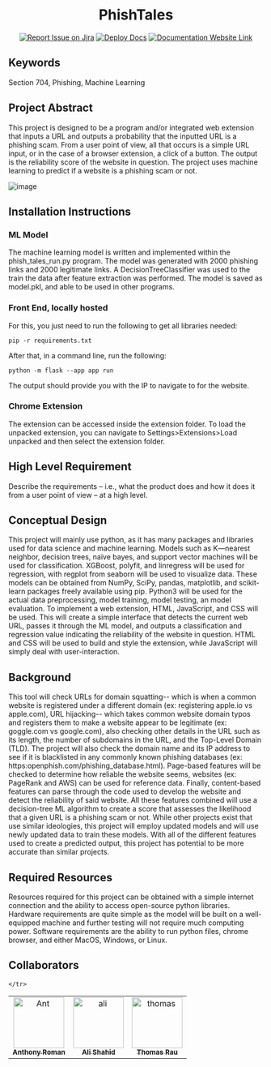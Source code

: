 <div align="center">

# PhishTales
[![Report Issue on Jira](https://img.shields.io/badge/Report%20Issues-Jira-0052CC?style=flat&logo=jira-software)]([https://temple-cis-projects-in-cs.atlassian.net/jira/software/c/projects/DT/issues](https://temple-cis-projects-in-cs.atlassian.net/jira/software/c/projects/PHT/issues))
[![Deploy Docs](https://github.com/ApplebaumIan/tu-cis-4398-docs-template/actions/workflows/deploy.yml/badge.svg)](https://github.com/ApplebaumIan/tu-cis-4398-docs-template/actions/workflows/deploy.yml)
[![Documentation Website Link](https://img.shields.io/badge/-Documentation%20Website-brightgreen)](https://applebaumian.github.io/tu-cis-4398-docs-template/)


</div>


## Keywords

Section 704, Phishing, Machine Learning

## Project Abstract

This project is designed to be a program and/or integrated web extension that inputs a URL and outputs a probability that the inputted URL is a phishing scam. From a user point of view, all that occurs is a simple URL input, or in the case of a browser extension, a click of a button. The output is the reliability score of the website in question. The project uses machine learning to predict if a website is a phishing scam or not.

![image](https://user-images.githubusercontent.com/70736675/232888073-d0f4e223-d67c-4968-a0f3-a35a0066a622.png)


## Installation Instructions

### ML Model
The machine learning model is written and implemented within the phish_tales_run.py program. The model was generated with 2000 phishing links and 2000 legitimate links. A DecisionTreeClassifier was used to the train the data after feature extraction was performed. The model is saved as model.pkl, and able to be used in other programs.

### Front End, locally hosted
For this, you just need to run the following to get all libraries needed:

`pip -r requirements.txt`

After that, in a command line, run the following:

`python -m flask --app app run`

The output should provide you with the IP to navigate to for the website.


### Chrome Extension

The extension can be accessed inside the extension folder. To load the unpacked extension, you can navigate to Settings>Extensions>Load unpacked and then select the extension folder.

## High Level Requirement

Describe the requirements – i.e., what the product does and how it does it from a user point of view – at a high level.

## Conceptual Design

This project will mainly use python, as it has many packages and libraries used for data science and machine learning. Models such as K—nearest neighbor, decision trees, naïve bayes, and support vector machines will be used for classification. XGBoost, polyfit, and linregress will be used for regression, with regplot from seaborn will be used to visualize data. These models can be obtained from NumPy, SciPy, pandas, matplotlib, and scikit-learn packages freely available using pip. Python3 will be used for the actual data preprocessing, model training, model testing, an model evaluation. To implement a web extension, HTML, JavaScript, and CSS will be used. This will create a simple interface that detects the current web URL, passes it through the ML model, and outputs a classification and regression value indicating the reliability of the website in question. HTML and CSS will be used to build and style the extension, while JavaScript will simply deal with user-interaction.

## Background

This tool will check URLs for domain squatting-- which is when a common website is registered under a different domain (ex: registering apple.io vs apple.com), URL hijacking-- which takes common website domain typos and registers them to make a website appear to be legitimate (ex: goggle.com vs google.com), also checking other details in the URL such as its length, the number of subdomains in the URL, and the Top-Level Domain (TLD). The project will also check the domain name and its IP address to see if it is blacklisted in any commonly known phishing databases (ex: https:openphish.com/phishing_database.html). Page-based features will be checked to determine how reliable the website seems, websites (ex: PageRank and AWS) can be used for reference data. Finally, content-based features can parse through the code used to develop the website and detect the reliability of said website. All these features combined will use a decision-tree ML algorithm to create a score that assesses the likelihood that a given URL is a phishing scam or not. While other projects exist that use similar ideologies, this project will employ updated models and will use newly updated data to train these models. With all of the different features used to create a predicted output, this project has potential to be more accurate than similar projects.

## Required Resources

Resources required for this project can be obtained with a simple internet connection and the ability to access open-source python libraries. Hardware requirements are quite simple as the model will be built on a well-equipped machine and further testing will not require much computing power. Software requirements are the ability to run python files, chrome browser, and either MacOS, Windows, or Linux.

## Collaborators

[//]: # ( readme: collaborators -start )
<table>
<tr>
    <td align="center">
        <a href="https://github.com/anthonyjromann">
            <img src="https://avatars.githubusercontent.com/u/76930172?v=4" width="100;" alt="Ant"/>
            <br />
            <sub><b>Anthony Roman</b></sub>
        </a>
    </td>
    <td align="center">
        <a href="https://github.com/alishahidd">
            <img src="https://avatars.githubusercontent.com/u/76089708?v=4" width="100;" alt="ali"/>
            <br />
            <sub><b>Ali Shahid</b></sub>
        </a>
    </td>
    <td align="center">
        <a href="https://github.com/trau3">
            <img src="https://avatars.githubusercontent.com/u/70736675?v=4" width="100;" alt="thomas"/>
            <br />
            <sub><b>Thomas Rau</b></sub>
        </a>
    </td>
    
    </tr>
</table>

[//]: # ( readme: collaborators -end )
